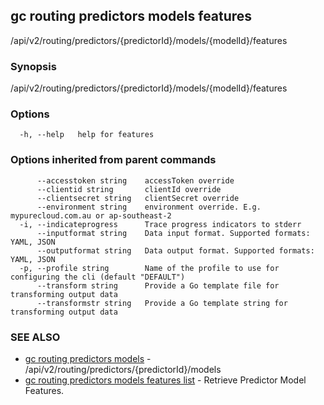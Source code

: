 ## gc routing predictors models features

/api/v2/routing/predictors/{predictorId}/models/{modelId}/features

### Synopsis

/api/v2/routing/predictors/{predictorId}/models/{modelId}/features

### Options

```
  -h, --help   help for features
```

### Options inherited from parent commands

```
      --accesstoken string    accessToken override
      --clientid string       clientId override
      --clientsecret string   clientSecret override
      --environment string    environment override. E.g. mypurecloud.com.au or ap-southeast-2
  -i, --indicateprogress      Trace progress indicators to stderr
      --inputformat string    Data input format. Supported formats: YAML, JSON
      --outputformat string   Data output format. Supported formats: YAML, JSON
  -p, --profile string        Name of the profile to use for configuring the cli (default "DEFAULT")
      --transform string      Provide a Go template file for transforming output data
      --transformstr string   Provide a Go template string for transforming output data
```

### SEE ALSO

* [gc routing predictors models](gc_routing_predictors_models.html)	 - /api/v2/routing/predictors/{predictorId}/models
* [gc routing predictors models features list](gc_routing_predictors_models_features_list.html)	 - Retrieve Predictor Model Features.


